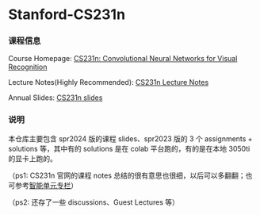 # Stanford-CS231n

### 课程信息
Course Homepage: [CS231n: Convolutional Neural Networks for Visual Recognition](https://cs231n.stanford.edu/)

Lecture Notes(Highly Recommended): [CS231n Lecture Notes](https://cs231n.github.io/)

Annual Slides: [CS231n slides](https://cs231n.stanford.edu/slides/)

### 说明
本仓库主要包含 spr2024 版的课程 slides、spr2023 版的 3 个 assignments + solutions 等，其中有的 solutions 是在 colab 平台跑的，有的是在本地 3050ti 的显卡上跑的。

（ps1: CS231n 官网的课程 notes 总结的很有意思也很细，以后可以多翻翻；也可参考[智能单元专栏](https://zhuanlan.zhihu.com/p/22339097)）

（ps2: 还存了一些 discussions、Guest Lectures 等）
